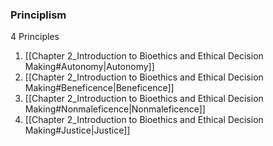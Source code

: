 ### Principlism
4 Principles
1. [[Chapter 2_Introduction to Bioethics and Ethical Decision Making#Autonomy|Autonomy]]
2. [[Chapter 2_Introduction to Bioethics and Ethical Decision Making#Beneficence|Beneficence]]
3. [[Chapter 2_Introduction to Bioethics and Ethical Decision Making#Nonmaleficence|Nonmaleficence]]
4. [[Chapter 2_Introduction to Bioethics and Ethical Decision Making#Justice|Justice]]